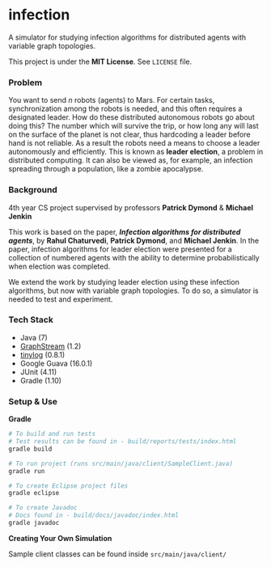 infection
====

A simulator for studying infection algorithms for distributed agents with 
variable graph topologies.

This project is under the **MIT License**. See ```LICENSE``` file.

### Problem

You want to send _n_ robots (agents) to Mars. For certain tasks, synchronization
among the robots is needed, and this often requires a designated leader. How do
these distributed autonomous robots go about doing this? The number which will
survive the trip, or how long any will last on the surface of the planet is not
clear, thus hardcoding a leader before hand is not reliable. As a result the
robots need a means to choose a leader autonomously and efficiently. This is
known as **leader election**, a problem in distributed computing. It can also be
viewed as, for example, an infection spreading through a population, like a
zombie apocalypse.

### Background

4th year CS project supervised by professors **Patrick Dymond** & **Michael Jenkin**

This work is based on the paper, **_Infection algorithms for distributed
agents_**, by **Rahul Chaturvedi**, **Patrick Dymond**, and **Michael Jenkin**.
In the paper, infection algorithms for leader election were presented for a
collection of numbered agents with the ability to determine probabilistically
when election was completed.

We extend the work by studying leader election using these infection algorithms,
but now with variable graph topologies. To do so, a simulator is needed to test
and experiment.

### Tech Stack

- Java (7)
- [GraphStream](http://graphstream-project.org) (1.2)
- [tinylog](http://www.tinylog.org) (0.8.1)
- Google Guava (16.0.1)
- JUnit (4.11)
- Gradle (1.10)

### Setup & Use

**Gradle**

```bash
# To build and run tests
# Test results can be found in - build/reports/tests/index.html
gradle build

# To run project (runs src/main/java/client/SampleClient.java)
gradle run

# To create Eclipse project files
gradle eclipse

# To create Javadoc 
# Docs found in - build/docs/javadoc/index.html
gradle javadoc
```

**Creating Your Own Simulation**

Sample client classes can be found inside `src/main/java/client/`
